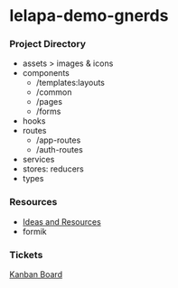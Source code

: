 # lelapa-demo-gnerds

### Project Directory

- assets > images & icons
- components  
  - /templates:layouts
  - /common
  - /pages
  - /forms
- hooks
- routes
  - /app-routes
  - /auth-routes
- services
- stores: reducers
- types

### Resources

- [Ideas and Resources](https://www.notion.so/refilwe-m/8ca4a022a1d942e9a41190f032eaa35e?v=67bc36984cf4436baa8994722185c4dd&pvs=4)
- formik

### Tickets

[Kanban Board](https://sharing.clickup.com/9015488560/b/h/8cnuw1g-515/9fee79aa5c2c747)


